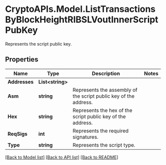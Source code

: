 # CryptoAPIs.Model.ListTransactionsByBlockHeightRIBSLVoutInnerScriptPubKey
Represents the script public key.

## Properties

Name | Type | Description | Notes
------------ | ------------- | ------------- | -------------
**Addresses** | **List&lt;string&gt;** |  | 
**Asm** | **string** | Represents the assembly of the script public key of the address. | 
**Hex** | **string** | Represents the hex of the script public key of the address. | 
**ReqSigs** | **int** | Represents the required signatures. | 
**Type** | **string** | Represents the script type. | 

[[Back to Model list]](../README.md#documentation-for-models) [[Back to API list]](../README.md#documentation-for-api-endpoints) [[Back to README]](../README.md)

